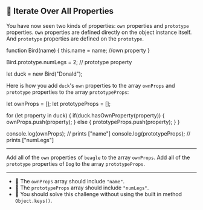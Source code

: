 🚀 Iterate Over All Properties
------------------------------

You have now seen two kinds of properties: `own` properties and `prototype` properties. `Own` properties are defined directly on the object instance itself. And `prototype` properties are defined on the `prototype`.

function Bird(name) {
  this.name = name;  //own property
}

Bird.prototype.numLegs = 2; // prototype property

let duck = new Bird("Donald");

Here is how you add `duck`'s `own` properties to the array `ownProps` and `prototype` properties to the array `prototypeProps`:

let ownProps = \[\];
let prototypeProps = \[\];

for (let property in duck) {
  if(duck.hasOwnProperty(property)) {
    ownProps.push(property);
  } else {
    prototypeProps.push(property);
  }
}

console.log(ownProps); // prints \["name"\]
console.log(prototypeProps); // prints \["numLegs"\]

* * *

Add all of the `own` properties of `beagle` to the array `ownProps`. Add all of the `prototype` properties of `Dog` to the array `prototypeProps`.

* * *

*   🧪 The `ownProps` array should include `"name"`.
*   🧪 The `prototypeProps` array should include `"numLegs"`.
*   🧪 You should solve this challenge without using the built in method `Object.keys()`.